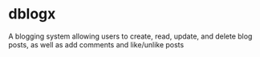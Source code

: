 # dblogx
A blogging system allowing users to create, read, update, and delete blog posts, as well as add comments and like/unlike posts
